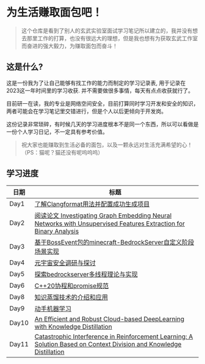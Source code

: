 # 为生活赚取面包吧！

> 这个仓库是看到了别人的玄武实验室面试学习笔记所以建立的，我并没有想去那里工作的打算，也没有很远大的理想，但是我也想有为获取玄武工作室而奋进的强大毅力，为赚取面包而奋斗！

## 这是什么? 

这是一份我为了让自己能够有找工作的能力而制定的学习记录表, 用于记录在2023这一年时间里的学习收获. 并不需要做很多事情，每天有点点收获就行了。

目前研一在读，我的专业是网络空间安全，目前打算同时学习开发和安全的知识，两者可能会在学习笔记里交错进行，但是个人以后更倾向于开发岗。

这份记录非常琐碎，有时候几天的学习进度根本不是同一个东西，所以可以看做是一份个人学习日记，不一定具有参考价值。

> 祝大家也能赚取到生活必备的面包，以及一颗永远对生活充满希望的心！
（PS：猫呢？猫还没有呢呜呜呜）

## 学习进度

| 日期       | 标题                                                                            |
| ---------- | ------------------------------------------------------------------------------- |
| Day1       | [了解Clangformat用法并配置成功生成项目 ](./weeks/week01.md)                            |
| Day2       | [阅读论文 Investigating Graph Embedding Neural Networks with Unsupervised Features Extraction for Binary Analysis ](./weeks/week01.md)   |
| Day3       | [基于BossEvent包的minecraft-BedrockServer自定义阶段场景实现](./weeks/week02.md)   |
| Day4       | [元宇宙安全调研与探讨](./weeks/week02.md)   |
| Day5       | [探索bedrockserver多线程理论与实现](./weeks/week05.md)   |
| Day6       | [C++20协程和promise规范](./weeks/week07.md)   |
| Day8       | [知识蒸馏技术的介绍和应用](./weeks/week09.md)   |
| Day9       | [动手机器学习](./weeks/week10.md)   |
| Day10       | [An Efficient and Robust Cloud-based DeepLearning with Knowledge Distillation](./weeks/week12.md)   |
| Day11       | [Catastrophic Interference in Reinforcement Learning: A Solution Based on Context Division and Knowledge Distillation](./weeks/week12.md#强化学习干扰问题)   |

